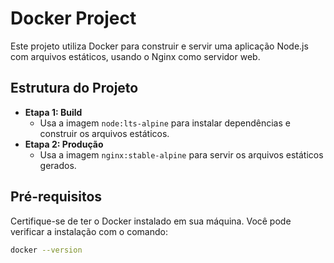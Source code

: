 # Docker Project

Este projeto utiliza Docker para construir e servir uma aplicação Node.js com arquivos estáticos, usando o Nginx como servidor web.

## Estrutura do Projeto

- **Etapa 1: Build**
  - Usa a imagem `node:lts-alpine` para instalar dependências e construir os arquivos estáticos.
- **Etapa 2: Produção**
  - Usa a imagem `nginx:stable-alpine` para servir os arquivos estáticos gerados.

## Pré-requisitos

Certifique-se de ter o Docker instalado em sua máquina. Você pode verificar a instalação com o comando:

```bash
docker --version
